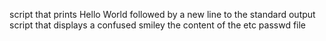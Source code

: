 script that prints Hello World followed by a new line to the standard output
script that displays a confused smiley
the content of the etc passwd file
